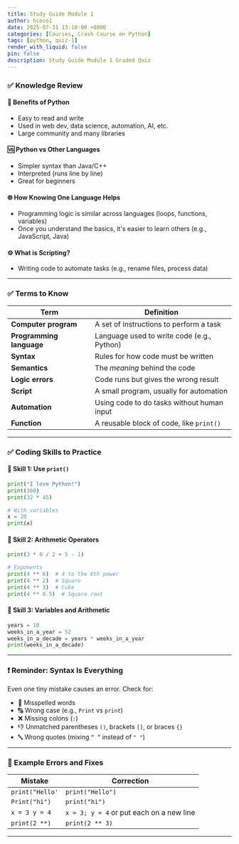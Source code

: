 ```yaml
---
title: Study Guide Module 1
author: hcoco1
date: 2025-07-31 13:10:00 +0800
categories: [Courses, Crash Course on Python]
tags: [python, quiz-1]
render_with_liquid: false
pin: false
description: Study Guide Module 1 Graded Quiz
---
```


### ✅ **Knowledge Review**

#### 🐍 Benefits of Python

- Easy to read and write
- Used in web dev, data science, automation, AI, etc.
- Large community and many libraries

#### 🆚 Python vs Other Languages

- Simpler syntax than Java/C++
- Interpreted (runs line by line)
- Great for beginners

#### 🌐 How Knowing One Language Helps

- Programming logic is similar across languages (loops, functions, variables)
- Once you understand the basics, it's easier to learn others (e.g., JavaScript, Java)

#### ⚙️ What is Scripting?

- Writing code to automate tasks (e.g., rename files, process data)

------

### ✅ **Terms to Know**

| Term                     | Definition                                 |
| ------------------------ | ------------------------------------------ |
| **Computer program**     | A set of instructions to perform a task    |
| **Programming language** | Language used to write code (e.g., Python) |
| **Syntax**               | Rules for how code must be written         |
| **Semantics**            | The *meaning* behind the code              |
| **Logic errors**         | Code runs but gives the wrong result       |
| **Script**               | A small program, usually for automation    |
| **Automation**           | Using code to do tasks without human input |
| **Function**             | A reusable block of code, like `print()`   |

------

### ✅ **Coding Skills to Practice**

#### 🧵 Skill 1: Use `print()`

```python
print("I love Python!")
print(360)
print(32 * 45)

# With variables
x = 10
print(x)
```

#### 🧮 Skill 2: Arithmetic Operators

```python
print(3 * 8 / 2 + 5 - 1)

# Exponents
print(4 ** 6)  # 4 to the 6th power
print(4 ** 2)  # Square
print(4 ** 3)  # Cube
print(4 ** 0.5)  # Square root
```

#### 🧠 Skill 3: Variables and Arithmetic

```python
years = 10
weeks_in_a_year = 52
weeks_in_a_decade = years * weeks_in_a_year
print(weeks_in_a_decade)
```

------

### ❗ Reminder: **Syntax Is Everything**

Even one tiny mistake causes an error. Check for:

- 📝 Misspelled words
- 🔠 Wrong case (e.g., `Print` vs `print`)
- ❌ Missing colons (`:`)
- 👎 Unmatched parentheses `()`, brackets `[]`, or braces `{}`
- 🔤 Wrong quotes (mixing `“ ”` instead of `" "`)

------

### 🧪 Example Errors and Fixes

| Mistake         | Correction                               |
| --------------- | ---------------------------------------- |
| `print("Hello'` | `print("Hello")`                         |
| `Print("hi")`   | `print("hi")`                            |
| `x = 3 y = 4`   | `x = 3; y = 4` or put each on a new line |
| `print(2 **)`   | `print(2 ** 3)`                          |

------

